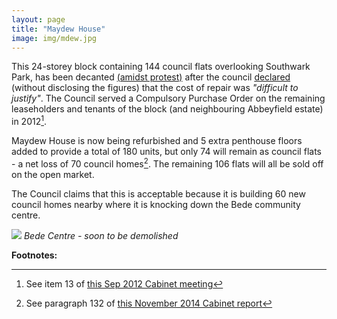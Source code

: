 ```yaml
---
layout: page
title: "Maydew House"
image: img/mdew.jpg
---
```


This 24-storey block containing 144 council flats overlooking Southwark Park, has been decanted [(amidst protest)](https://www.facebook.com/pages/Save-Maydew-House/316012601837) after the council [declared](https://www.southwarknews.co.uk/00,news,20152,440,00.htm) (without disclosing the figures) that the cost of repair was _"difficult to justify"_. The Council served a Compulsory Purchase Order on the remaining leaseholders and tenants of the block (and neighbouring Abbeyfield estate) in 2012[^1].

Maydew House is now being refurbished and 5 extra penthouse floors added to provide a total of 180 units, but only 74 will remain as council flats - a net loss of 70 council homes[^2]. The remaining 106 flats will all be sold off on the open market.

The Council claims that this is acceptable because it is building 60 new council homes nearby where it is knocking down the Bede community centre.

![](https://41.media.tumblr.com/6828685b487a2a6672f9dcdb25b888f1/tumblr_ng9vmyBhju1sr19s8o1_500.jpg)
*Bede Centre - soon to be demolished*

__Footnotes:__

[^1]: See item 13 of [this Sep 2012 Cabinet meeting](https://moderngov.southwark.gov.uk/ieListDocuments.aspx?CId=302&MId=4246&Ver=4) 

[^2]: See paragraph 132 of [this November 2014 Cabinet report](https://moderngov.southwark.gov.uk/documents/s49973/Report%20Qtr%202%202014-15%20Capital%20Monitor.pdf)
